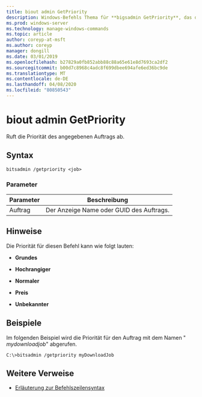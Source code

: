 ```yaml
---
title: biout admin GetPriority
description: Windows-Befehls Thema für **bigsadmin GetPriority**, das die Priorität des angegebenen Auftrags abruft.
ms.prod: windows-server
ms.technology: manage-windows-commands
ms.topic: article
author: coreyp-at-msft
ms.author: coreyp
manager: dongill
ms.date: 03/01/2019
ms.openlocfilehash: b27829a0fb852abb88c88a65e61e8d7693ca2df2
ms.sourcegitcommit: b00d7c8968c4adc8f699dbee694afe6ed36bc9de
ms.translationtype: MT
ms.contentlocale: de-DE
ms.lasthandoff: 04/08/2020
ms.locfileid: "80850543"
---
```

# <a name="bitsadmin-getpriority"></a>biout admin GetPriority

Ruft die Priorität des angegebenen Auftrags ab.

## <a name="syntax"></a>Syntax

```
bitsadmin /getpriority <job>
```

### <a name="parameters"></a>Parameter

| Parameter | Beschreibung |
| -------------- | -------------- |
| Auftrag | Der Anzeige Name oder GUID des Auftrags. |

## <a name="remarks"></a>Hinweise

Die Priorität für diesen Befehl kann wie folgt lauten:

- **Grundes**

- **Hochrangiger**

- **Normaler**

- **Preis**

- **Unbekannter**

## <a name="examples"></a><a name=BKMK_examples></a>Beispiele

Im folgenden Beispiel wird die Priorität für den Auftrag mit dem Namen " *mydownloadjob*" abgerufen.

```
C:\>bitsadmin /getpriority myDownloadJob
```

## <a name="additional-references"></a>Weitere Verweise

- [Erläuterung zur Befehlszeilensyntax](command-line-syntax-key.md)
